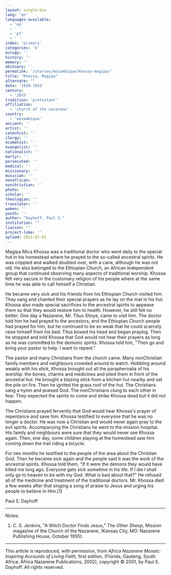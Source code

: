 ```yaml
---
layout: single-bio
lang: 'en'
languages-available:
  - 'en'
  - ' '
  - 'pt'
  - ' '
index: 'primary'
categories: 'k'
eulogy: ''
history: ''
memory: ''
obituary: ''
permalink: '/stories/mozambique/khossa-magipa/'
title: "Khossa, Magipa"
alternate: ""
date: '1910-1955'
century:
  - '20th'
tradition: 'protestant'
affiliation:
  - 'church of the nazarene'
country:
  - 'mozambique'
ancient: ''
artist: ''
catechist: ''
clergy: ''
ecumenist: ''
evangelist: ''
nationalist: ''
martyr: ''
persecuted: ''
medical: ''
missionary: ''
musician: ''
nonafrican: ''
nonchristian: ''
photo: ''
scholar: ''
theologian: ''
translator: ''
women: ''
youth: ''
author: "Dayhoff, Paul S."
institution: ""
liaison: ""
project-luke: ''
upload: 2011-01-01
---
```




Magipa Mica Khossa was a traditional doctor who went daily to the special hut in his homestead where he prayed to the  so-called ancestral spirits.  He was crippled and walked doubled over, with a cane, although he was not old.  He also belonged to the Ethiopian Church, an African Independent group that continued observing many aspects of traditional worship.  Khossa felt very secure in the customary religion of his people where at the same time he was able to call himself a Christian.

He became very sick and his friends from his Ethiopian Church visited him.  They sang and chanted their special prayers as he lay on the mat in his hut.  Khossa also made special sacrifices to the ancestral spirits to appease them so that they would restore him to health.  However, he still felt no better.  One day a Nazarene, Mr. Titus Sitoye, came to visit him.  The doctor told him he had prayed to the ancestors, and the Ethiopian Church people had prayed for him, but he continued to be so weak that he could  scarcely raise himself from his bed.  Titus bowed his head and began praying.  Then he stopped and told Khossa that God would not hear their prayers as long as he was committed to the demonic spirits.  Khossa told him, "Then go and bring your pastor to help.  I want to repent."

The pastor and many Christians from the church came.  Many nonChristian family members and neighbours crowded around to watch.   Hobbling around weakly with his stick, Khossa brought out all the paraphernalia of his worship: the bones, charms and medicines and piled them in front of the ancestral hut.  He brought a blazing stick from a kitchen hut nearby and set the pile on fire.  Then he ignited the grass roof of the hut.  The Christians sang a hymn and praised God.  The nonChristians clung to each other in fear.  They expected the spirits to come and strike Khossa dead but it did not happen.

The Christians prayed fervently that God would hear Khossa's prayer of repentance and save him.  Khossa testified to everyone that he was no longer a doctor.  He was now a Christian and would never again pray to the evil spirits.  Accompanying the Christians he went to the mission hospital.  His family and neighbours were sure that they would never see Khossa again.  Then, one day, some children playing at the homestead saw him coming down the trail riding a bicycle.

For two months he testified to the people of the area about the Christian God.  Then he became sick again and the people said it was the work of the ancestral spirits.  Khossa told them, "If it were the demons they would have killed me long ago.  Everyone gets sick sometime in his life.  If I die I shall only go to heaven to be with my God.  What is bad about that?"  He refused all of the medicine and treatment of the traditional doctors.  Mr. Khossa died a few weeks after that singing a song of praise to Jesus and urging his people to believe in Him.[1]

Paul S. Dayhoff

---

Notes:

1.  C. S. Jenkins, "A Witch Doctor Finds Jesus,"  *The Other Sheep*,  Mission magazine of the Church of the Nazarene, (Kansas City, MO: Nazarene Publishing House,  October 1955).

---

This article is reproduced, with permission, from *Africa Nazarene Mosaic: Inspiring Accounts of Living Faith*, first edition, (Florida, Gauteng, South Africa: Africa Nazarene Publications, 2002), copyright &copy; 2001, by Paul S. Dayhoff.  All rights reserved.
